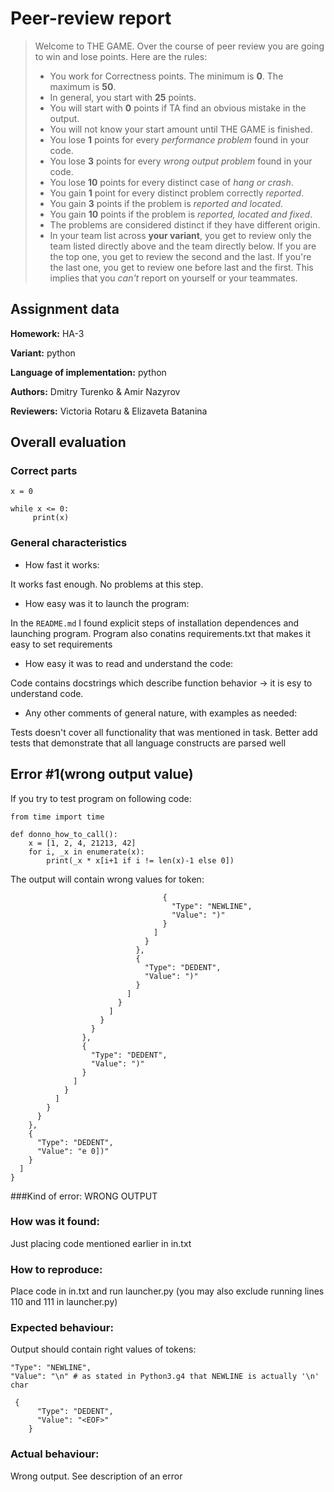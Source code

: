 # Peer-review report

> Welcome to THE GAME. Over the course of peer review you are going to win and lose points. Here are the rules:
> * You work for Correctness points. The minimum is **0**. The maximum is **50**.
> * In general, you start with **25** points.
> * You will start with **0** points if TA find an obvious mistake in the output.
> * You will not know your start amount until THE GAME is finished.
> * You lose **1** points for every *performance problem* found in your code.
> * You lose **3** points for every *wrong output problem* found in your code.
> * You lose **10** points for every distinct case of *hang or crash*.
> * You gain **1** point for every distinct problem correctly *reported*.
> * You gain **3** points if the problem is *reported and located*.
> * You gain **10** points if the problem is *reported, located and fixed*.
> * The problems are considered distinct if they have different origin.
> * In your team list across **your variant**, you get to review only the team listed directly above and the team directly below. If you are the top one, you get to review the second and the last. If you're the last one, you get to review one before last and the first.
> This implies that you *can't* report on yourself or your teammates. 

## Assignment data
**Homework:** HA-3

**Variant:** python

**Language of implementation:** python

**Authors:** Dmitry Turenko & Amir Nazyrov

**Reviewers:** Victoria Rotaru & Elizaveta Batanina

## Overall evaluation

### Correct parts
```
x = 0

while x <= 0:
     print(x)

```

### General characteristics
* How fast it works:

It works fast enough. No problems at this step.
* How easy was it to launch the program:

In the `README.md` I found explicit steps of installation dependences and launching program.  Program also conatins requirements.txt that makes it easy to set requirements
* How easy it was to read and understand the code:

Code contains docstrings which describe function behavior -> it is esy to understand code. 
* Any other comments of general nature, with examples as needed:

Tests doesn't cover all functionality that was mentioned in task. Better add tests that demonstrate that all language constructs are parsed well

## Error #1(wrong output value) 
If you try to test program on following code:
```angular2html
from time import time

def donno_how_to_call():
    x = [1, 2, 4, 21213, 42]
    for i, _x in enumerate(x):
        print(_x * x[i+1 if i != len(x)-1 else 0])

```
The output will contain wrong values for token:
```angular2html
                                  {
                                    "Type": "NEWLINE",
                                    "Value": ")"
                                  }
                                ]
                              }
                            },
                            {
                              "Type": "DEDENT",
                              "Value": ")"
                            }
                          ]
                        }
                      ]
                    }
                  }
                },
                {
                  "Type": "DEDENT",
                  "Value": ")"
                }
              ]
            }
          ]
        }
      }
    },
    {
      "Type": "DEDENT",
      "Value": "e 0])"
    }
  ]
}
```

###Kind of error: WRONG OUTPUT

### How was it found:
Just placing code mentioned earlier in in.txt

### How to reproduce:
Place code in in.txt and run launcher.py (you may also exclude running lines 110 and 111 in launcher.py)

### Expected behaviour:
Output should contain right values of tokens:
```angular2html
"Type": "NEWLINE",
"Value": "\n" # as stated in Python3.g4 that NEWLINE is actually '\n' char

```
```angular2html
 {
      "Type": "DEDENT",
      "Value": "<EOF>"
    }
```
### Actual behaviour:
Wrong output. See description of an error
